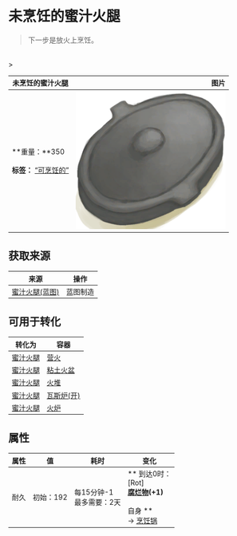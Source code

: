 # 未烹饪的蜜汁火腿  
> 下一步是放火上烹饪。  
<br>  
>   
  
  未烹饪的蜜汁火腿  |   图片   
 ----  |  ----:   
 **重量：**350<br><br>**标签：**	[“可烹饪的”](tag_Cookable.md)  |  <img decoding="async" src="Sprite/CookingPotClosed.png" href="a.md" style="max-width:300px;max-height:300px;">   
  
## 获取来源  
来源  |  操作  
----  |  ----  
[蜜汁火腿(蓝图)](Bp_HoneyGlazedPork.md)  |  蓝图制造  
## 可用于转化  
转化为  |  容器  
----  |  ----  
[蜜汁火腿](HoneyGlazedPork.md)  |  [营火](Campfire.md)  
[蜜汁火腿](HoneyGlazedPork.md)  |  [粘土火盆](ClayFirePit.md)  
[蜜汁火腿](HoneyGlazedPork.md)  |  [火堆](Fire.md)  
[蜜汁火腿](HoneyGlazedPork.md)  |  [瓦斯炉(开)](GasCookerOn.md)  
[蜜汁火腿](HoneyGlazedPork.md)  |  [火炉](Stove.md)  
## 属性   
属性  |  值  |  耗时  |  变化  
----  |  ----  |  ----  |  ----  
耐久  |  初始：192  |  每15分钟-1<br>最多需要：2天  |  ** 到达0时： **<br>** [Rot]  **<br>  [腐烂物](RottenRemains.md)(+1)<br><br>** 自身 **<br>→ [烹饪锅](CookingPot.md)  


<script>document.title="未烹饪的蜜汁火腿 - 卡牌生存百科 Card Survival Wiki";</script>